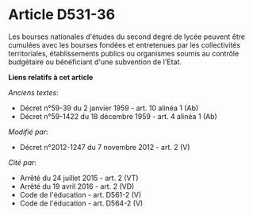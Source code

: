 # Article D531-36

Les bourses nationales d'études du second degré de lycée peuvent être cumulées avec les bourses fondées et entretenues par
les collectivités territoriales, établissements publics ou organismes soumis au contrôle budgétaire ou bénéficiant d'une
subvention de l'Etat.

**Liens relatifs à cet article**

_Anciens textes_:

  - Décret n°59-39 du 2 janvier 1959 - art. 10 alinéa 1 (Ab)
  - Décret n°59-1422  du 18 décembre 1959 - art. 4 alinéa 1 (Ab)

_Modifié par_:

  - Décret n°2012-1247 du 7 novembre 2012 - art. 2 (V)

_Cité par_:

  - Arrêté du 24 juillet 2015 - art. 2 (VT)
  - Arrêté du 19 avril 2016 - art. 2 (VD)
  - Code de l'éducation - art. D561-2 (V)
  - Code de l'éducation - art. D564-2 (V)

